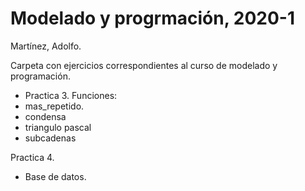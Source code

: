 # Modelado y progrmación, 2020-1

Martínez, Adolfo.

Carpeta con ejercicios correspondientes al curso de modelado y programación.

- Practica 3.
Funciones:
- mas_repetido.
- condensa
- triangulo pascal
- subcadenas


Practica 4.
- Base de datos.


